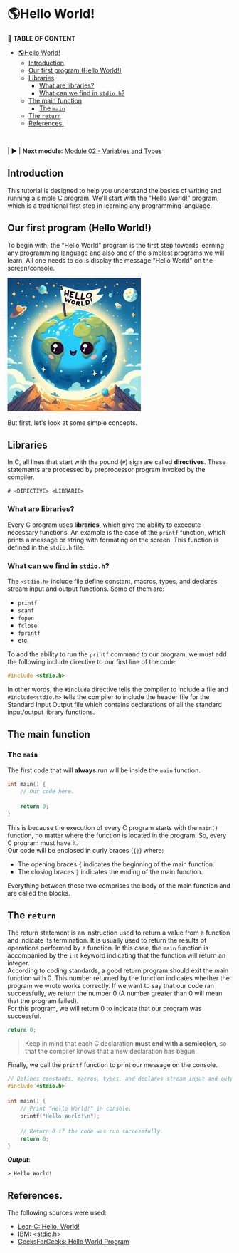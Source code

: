 # 🌎Hello World!
📖 **TABLE OF CONTENT**
- [🌎Hello World!](#hello-world)
	- [Introduction](#introduction)
	- [Our first program (Hello World!)](#our-first-program-hello-world)
	- [Libraries](#libraries)
		- [What are libraries?](#what-are-libraries)
		- [What can we find in `stdio.h`?](#what-can-we-find-in-stdioh)
	- [The main function](#the-main-function)
		- [The `main`](#the-main)
	- [The `return`](#the-return)
	- [References.](#references)

<br>

| ▶ | **Next module**: [Module 02 - Variables and Types](https://github.com/JoshuaMorales99/LearnC/tree/main/02-VariablesAndTypes/en)

## Introduction
This tutorial is designed to help you understand the basics of writing and running a simple C program. We'll start with the "Hello World!" program, which is a traditional first step in learning any programming language.

## Our first program (Hello World!)
To begin with, the “Hello World” program is the first step towards learning any programming language and also one of the simplest programs we will learn. All one needs to do is display the message “Hello World” on the screen/console.

<img src="./assets/HelloWorld.webp" alt="Planet earth with little sign" width=300px/>

But first, let's look at some simple concepts.

## Libraries
In C, all lines that start with the pound (`#`) sign are called **directives**. These statements are processed by preprocessor program invoked by the compiler.
```
# <DIRECTIVE> <LIBRARIE>
```

### What are libraries?
Every C program uses **libraries**, which give the ability to excecute necessary functions. An example is the case of the `printf` function, which prints a message or string with formating on the screen. This function is defined in the `stdio.h` file.

### What can we find in `stdio.h`?
The `<stdio.h>` include file define constant, macros, types, and declares stream input and output functions. Some of them are:
- `printf`
- `scanf`
- `fopen`
- `fclose`
- `fprintf`
- etc.

To add the ability to run the `printf` command to our program, we must add the following include directive to our first line of the code:
```c
#include <stdio.h>
```
In other words, the `#include` directive tells the compiler to include a file and `#include<stdio.h>` tells the compiler to include the header file for the Standard Input Output file which contains declarations of all the standard input/output library functions.

## The main function
### The `main`
The first code that will **always** run will be inside the `main` function.
```c
int main() {
    // Our code here.

	return 0;
}
```
This is because the execution of every C program starts with the `main()` function, no matter where the function is located in the program. So, every C program must have it.<br>
Our code will be enclosed in curly braces (`{}`) where:
- The opening braces `{` indicates the beginning of the main function.
- The closing braces `}` indicates the ending of the main function.

Everything between these two comprises the body of the main function and are called the blocks.

## The `return`
The return statement is an instruction used to return a value from a function and indicate its termination. It is usually used to return the results of operations performed by a function. In this case, the `main` function is accompanied by the `int` keyword indicating that the function will return an integer.<br>
According to coding standards, a good return program should exit the main function with 0. This number returned by the function indicates whether the program we wrote works correctly. If we want to say that our code ran successfully, we return the number 0 (A number greater than 0 will mean that the program failed).<br>
For this program, we will return 0 to indicate that our program was successful.
```c
return 0;
```

> Keep in mind that each C declaration **must end with a semicolon**, so that the compiler knows that a new declaration has begun.

Finally, we call the `printf` function to print our message on the console.
```c
// Defines constants, macros, types, and declares stream input and output functions.
#include <stdio.h>

int main() {
    // Print "Hello World!" in console.
    printf("Hello World!\n");

    // Return 0 if the code was run successfully.
    return 0;
}
```
***Output***:
```
> Hello World!
```

## References.
The following sources were used:
- [Lear-C: Hello, World!](https://www.learn-c.org/en/Hello%2C_World%21)
- [IBM: <stdio.h>](https://www.ibm.com/docs/en/i/7.5?topic=files-stdioh)
- [GeeksForGeeks: Hello World Program](https://www.geeksforgeeks.org/c-hello-world-program/?ref=lbp)